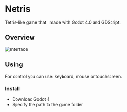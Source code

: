 # Netris
Tetris-like game that I made with Godot 4.0 and GDScript.

## Overview
![Interface](Docs/Netris.png)

## Using
For control you can use: keyboard, mouse or touchscreen.

### Install
- Download Godot 4
- Specify the path to the game folder
